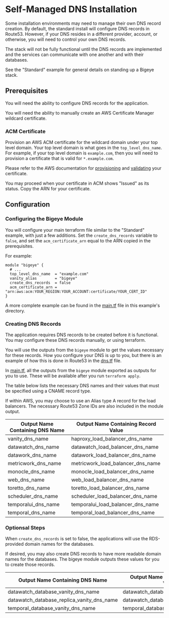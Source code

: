 # Self-Managed DNS Installation

Some installation environments may need to manage their own
DNS record creation. By default, the standard install will
configure DNS records in Route53. However, if your DNS resides
in a different provider, account, or otherwise, you will need
to control your own DNS records.

The stack will not be fully functional until the DNS records
are implemented and the services can communicate with one
another and with their databases.

See the "Standard" example for general details on standing up
a Bigeye stack.

## Prerequisites

You will need the ability to configure DNS records for the application.

You will need the ability to manually create an AWS Certificate
Manager wildcard certificate.

### ACM Certificate

Provision an AWS ACM certificate for the wildcard domain under
your top level domain. Your top level domain is what goes in the
`top_level_dns_name`. For example, if your top level domain is
`example.com`, then you will need to provision a certificate
that is valid for `*.example.com`.

Please refer to the AWS documentation
for [provisioning](https://docs.aws.amazon.com/acm/latest/userguide/gs-acm-request-public.html)
and [validating](https://docs.aws.amazon.com/acm/latest/userguide/domain-ownership-validation.html)
your certificate.

You may proceed when your certificate in ACM shows "Issued" as its status.
Copy the ARN for your certificate.

## Configuration

### Configuring the Bigeye Module

You will configure your main terraform file similar to the "Standard" example,
with just a few additions. Set the `create_dns_records` variable to `false`,
and set the `acm_certificate_arn` equal to the ARN copied in the prerequisites.

For example:

```hcl
module "bigeye" {
  # ...
  top_level_dns_name  = "example.com"
  vanity_alias        = "bigeye"
  create_dns_records  = false
  acm_certificate_arn = "arn:aws:acm:YOUR_REGION:YOUR_ACCOUNT:certificate/YOUR_CERT_ID"
}
```

A more complete example can be found in the [main.tf](./main.tf)
file in this example's directory.

### Creating DNS Records

The application requires DNS records to be created before it
is functional. You may configure these DNS records manually,
or using terraform.

You will use the outputs from the `bigeye` module to get the values
necessary for these records. How you configure your DNS is up to you,
but there is an example of how this is done in Route53 in
the [dns.tf](./dns.tf) file.

In [main.tf](./main.tf), all the outputs from
the `bigeye` module exported as outputs for you to use. These will
be available after you run `terraform apply`.

The table below lists the necessary DNS names and their values that must
be specified using a CNAME record type.

If within AWS, you may choose to use an Alias type A record for the
load balancers. The necessary Route53 Zone IDs are also included
in the module output.

| Output Name Containing DNS Name | Output Name Containing Record Value |
| ------------------------------- | ----------------------------------- |
| vanity_dns_name | haproxy_load_balancer_dns_name |
| datawatch_dns_name | datawatch_load_balancer_dns_name |
| datawork_dns_name | datawork_load_balancer_dns_name |
| metricwork_dns_name | metricwork_load_balancer_dns_name |
| monocle_dns_name | monocle_load_balancer_dns_name  |
| web_dns_name | web_load_balancer_dns_name  |
| toretto_dns_name | toretto_load_balancer_dns_name  |
| scheduler_dns_name | scheduler_load_balancer_dns_name  |
| temporalui_dns_name | temporalui_load_balancer_dns_name  |
| temporal_dns_name | temporal_load_balancer_dns_name  |

### Optionsal Steps

When `create_dns_records` is set to false, the applications will
use the RDS-provided domain names for the databases.

If desired, you may also create DNS records to have more
readable domain names for the databases. The bigeye module outputs
these values for you to create those records.

| Output Name Containing DNS Name | Output Name Containing Record Value |
| ------------------------------- |-------------------------------------|
| datawatch_database_vanity_dns_name | datawatch_database_dns_name         |
| datawatch_database_replica_vanity_dns_name | datawatch_database_replica_dns_name |
| temporal_database_vanity_dns_name | temporal_database_dns_name          |
